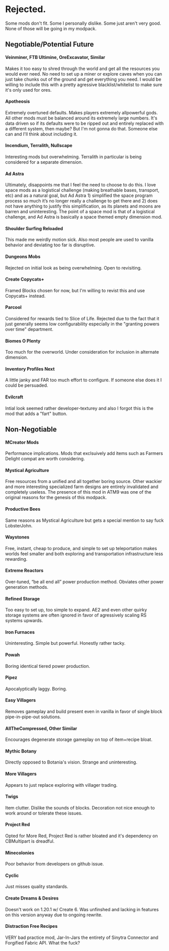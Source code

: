 # Rejected.
Some mods don't fit. Some I personally dislike. Some just aren't very good. None of those will be going in my modpack.

## Negotiable/Potential Future

#### Veinminer, FTB Ultimine, OreExcavator, Similar
Makes it too easy to shred through the world and get all the resources you would ever need. No need to set up a miner or explore caves when you can just take chunks out of the ground and get everything you need. I would be willing to include this with a pretty agressive blacklist/whitelist to make sure it's only used for ores. 

#### Apotheosis
Extremely overtuned defaults. Makes players extremely allpowerful gods. All other mods must be balanced around its extremely large numbers. It's data driven so if its defaults were to be ripped out and entirely replaced with a different system, then maybe? But I'm not gonna do that. Someone else can and I'll think about including it.

#### Incendium, Terralith, Nullscape
Interesting mods but overwhelming. Terralith in particular is being considered for a separate dimension. 

#### Ad Astra
Ultimately, disappoints me that I feel the need to choose to do this. I love space mods as a logistical challenge (making breathable bases, transport, etc) and as a natural goal, but Ad Astra 1) simplified the space program process so much it’s no longer really a challenge to get there and 2) does not have anything to justify this simplification, as its planets and moons are barren and uninteresting. The point of a space mod is that of a logistical challenge, and Ad Astra is basically a space themed empty dimension mod.

#### Shoulder Surfing Reloaded
This made me weirdly motion sick. Also most people are used to vanilla behavior and deviating too far is disruptive.

#### Dungeons Mobs
Rejected on initial look as being overwhelming. Open to revisiting.

#### Create Copycats+
Framed Blocks chosen for now, but I'm willing to revist this and use Copycats+ instead. 

#### Parcool
Considered for rewards tied to Slice of Life. Rejected due to the fact that it just generally seems low configurability especially in the "granting powers over time" department.

#### Biomes O Plenty
Too much for the overworld. Under consideration for inclusion in alternate dimension.

#### Inventory Profiles Next
A little janky and FAR too much effort to configure. If someone else does it I could be persuaded.

#### Evilcraft
Intial look seemed rather developer-texturey and also I forgot this is the mod that adds a "fart" button.

## Non-Negotiable

#### MCreator Mods
Performance implications. Mods that exclsuively add items such as Farmers Delight compat are worth considering. 

#### Mystical Agriculture
Free resources from a unified and all together boring source. Other wackier and more interesting specialized farm designs are entirely invalidated and completely useless. The presence of this mod in ATM9 was one of the original reasons for the genesis of this modpack.

#### Productive Bees
Same reasons as Mystical Agriculture but gets a special mention to say fuck LobsterJohn.

#### Waystones
Free, instant, cheap to produce, and simple to set up teleportation makes worlds feel smaller and both exploring and transportation infrastructure less rewarding.

#### Extreme Reactors
Over-tuned, “be all end all” power production method. Obviates other power generation methods.

#### Refined Storage
Too easy to set up, too simple to expand. AE2 and even other quirky storage systems are often ignored in favor of agressively scaling RS systems upwards.

#### Iron Furnaces
Uninteresting. Simple but powerful. Honestly rather tacky.

#### Powah
Boring identical tiered power production. 

#### Pipez
Apocalyptically laggy. Boring.

#### Easy Villagers
Removes gameplay and build present even in vanilla in favor of single block pipe-in-pipe-out solutions. 

#### AllTheCompressed, Other Similar
Encourages degenerate storage gameplay on top of item+recipe bloat. 

#### Mythic Botany
Directly opposed to Botania's vision. Strange and uninteresting.

#### More Villagers
Appears to just replace exploring with villager trading.

#### Twigs
Item clutter. Dislike the sounds of blocks. Decoration not nice enough to work around or tolerate these issues.

#### Project Red
Opted for More Red, Project Red is rather bloated and it's dependency on CBMultipart is dreadful.

#### Minecolonies
Poor behavior from developers on github issue.

#### Cyclic
Just misses quality standards.

#### Create Dreams & Desires
Doesn't work on 1.20.1 w/ Create 6. Was unfinshed and lacking in features on this version anyway due to ongoing rewrite.

#### Distraction Free Recipes
VERY bad practice mod, Jar-In-Jars the entirety of Sinytra Connector and Forgified Fabric API. What the fuck?
